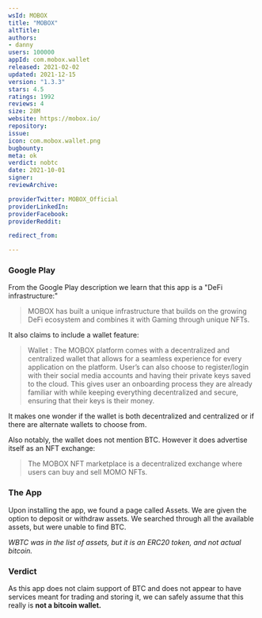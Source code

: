 ```yaml
---
wsId: MOBOX
title: "MOBOX"
altTitle: 
authors:
- danny
users: 100000
appId: com.mobox.wallet
released: 2021-02-02
updated: 2021-12-15
version: "1.3.3"
stars: 4.5
ratings: 1992
reviews: 4
size: 28M
website: https://mobox.io/
repository: 
issue: 
icon: com.mobox.wallet.png
bugbounty: 
meta: ok
verdict: nobtc
date: 2021-10-01
signer: 
reviewArchive:

providerTwitter: MOBOX_Official
providerLinkedIn: 
providerFacebook: 
providerReddit: 

redirect_from:

---
```


### Google Play
From the Google Play description we learn that this app is a "DeFi infrastructure:"

> MOBOX has built a unique infrastructure that builds on the growing DeFi ecosystem and combines it with Gaming through unique NFTs.

It also claims to include a wallet feature:

> Wallet : The MOBOX platform comes with a decentralized and centralized wallet that allows for a seamless experience for every application on the platform. User’s can also choose to register/login with their social media accounts and having their private keys saved to the cloud. This gives user an onboarding process they are already familiar with while keeping everything decentralized and secure, ensuring that their keys is their money.

It makes one wonder if the wallet is both decentralized and centralized or if there are alternate wallets to choose from.

Also notably, the wallet does not mention BTC. However it does advertise itself as an NFT exchange:

> The MOBOX NFT marketplace is a decentralized exchange where users can buy and sell MOMO NFTs.

### The App
Upon installing the app, we found a page called Assets. We are given the option to deposit or withdraw assets. We searched through all the available assets, but were unable to find BTC.

_WBTC was in the list of assets, but it is an ERC20 token, and not actual bitcoin._

### Verdict
As this app does not claim support of BTC and does not appear to have services meant for trading and storing it, we can safely assume that this really is **not a bitcoin wallet.**
